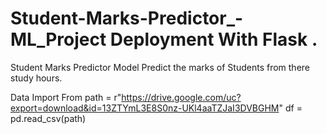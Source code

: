 # Student-Marks-Predictor_-ML_Project Deployment With Flask .
Student Marks Predictor Model Predict the marks of Students from there study hours.


Data Import From
path = r"https://drive.google.com/uc?export=download&id=13ZTYmL3E8S0nz-UKl4aaTZJaI3DVBGHM"
df  = pd.read_csv(path)
